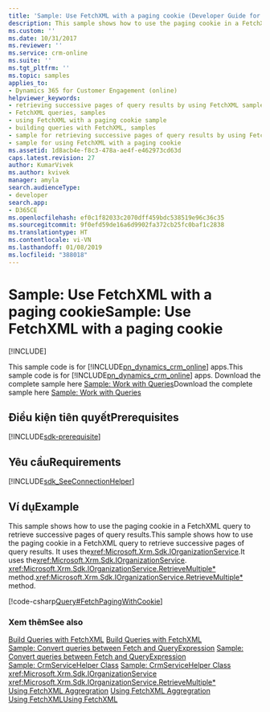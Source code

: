 ```yaml
---
title: 'Sample: Use FetchXML with a paging cookie (Developer Guide for Dynamics 365 for Customer Engagement)| MicrosoftDocs'
description: This sample shows how to use the paging cookie in a FetchXML query to retrieve successive pages of query results. It uses the IOrganizationService. QueryBase) method
ms.custom: ''
ms.date: 10/31/2017
ms.reviewer: ''
ms.service: crm-online
ms.suite: ''
ms.tgt_pltfrm: ''
ms.topic: samples
applies_to:
- Dynamics 365 for Customer Engagement (online)
helpviewer_keywords:
- retrieving successive pages of query results by using FetchXML sample
- FetchXML queries, samples
- using FetchXML with a paging cookie sample
- building queries with FetchXML, samples
- sample for retrieving successive pages of query results by using FetchXML
- sample for using FetchXML with a paging cookie
ms.assetid: 1d8acb4e-f8c3-478a-ae4f-e462973cd63d
caps.latest.revision: 27
author: KumarVivek
ms.author: kvivek
manager: amyla
search.audienceType:
- developer
search.app:
- D365CE
ms.openlocfilehash: ef0c1f82033c2070dff459bdc538519e96c36c35
ms.sourcegitcommit: 9f0efd59de16a6d9902fa372cb25fc0baf1c2838
ms.translationtype: HT
ms.contentlocale: vi-VN
ms.lasthandoff: 01/08/2019
ms.locfileid: "388018"
---
```

# <a name="sample-use-fetchxml-with-a-paging-cookie"></a><span data-ttu-id="1aeb2-105">Sample: Use FetchXML with a paging cookie</span><span class="sxs-lookup"><span data-stu-id="1aeb2-105">Sample: Use FetchXML with a paging cookie</span></span>

[!INCLUDE[](../../includes/cc_applies_to_update_9_0_0.md)]

<span data-ttu-id="1aeb2-106">This sample code is for [!INCLUDE[pn_dynamics_crm_online](../../includes/pn-dynamics-crm-online.md)] apps.</span><span class="sxs-lookup"><span data-stu-id="1aeb2-106">This sample code is for [!INCLUDE[pn_dynamics_crm_online](../../includes/pn-dynamics-crm-online.md)] apps.</span></span> <span data-ttu-id="1aeb2-107">Download the complete sample here [Sample: Work with Queries](https://code.msdn.microsoft.com/Sample-Work-with-Queries-8265a78e)</span><span class="sxs-lookup"><span data-stu-id="1aeb2-107">Download the complete sample here [Sample: Work with Queries](https://code.msdn.microsoft.com/Sample-Work-with-Queries-8265a78e)</span></span> 

## <a name="prerequisites"></a><span data-ttu-id="1aeb2-108">Điều kiện tiên quyết</span><span class="sxs-lookup"><span data-stu-id="1aeb2-108">Prerequisites</span></span>
[!INCLUDE[sdk-prerequisite](../../includes/sdk-prerequisite.md)]
  
## <a name="requirements"></a><span data-ttu-id="1aeb2-109">Yêu cầu</span><span class="sxs-lookup"><span data-stu-id="1aeb2-109">Requirements</span></span>  
[!INCLUDE[sdk_SeeConnectionHelper](../../includes/sdk-seeconnectionhelper.md)]
  
## <a name="example"></a><span data-ttu-id="1aeb2-110">Ví dụ</span><span class="sxs-lookup"><span data-stu-id="1aeb2-110">Example</span></span>  
 <span data-ttu-id="1aeb2-111">This sample shows how to use the paging cookie in a FetchXML query to retrieve successive pages of query results.</span><span class="sxs-lookup"><span data-stu-id="1aeb2-111">This sample shows how to use the paging cookie in a FetchXML query to retrieve successive pages of query results.</span></span> <span data-ttu-id="1aeb2-112">It uses the<xref:Microsoft.Xrm.Sdk.IOrganizationService>.</span><span class="sxs-lookup"><span data-stu-id="1aeb2-112">It uses the<xref:Microsoft.Xrm.Sdk.IOrganizationService>.</span></span> <span data-ttu-id="1aeb2-113"><xref:Microsoft.Xrm.Sdk.IOrganizationService.RetrieveMultiple*> method.</span><span class="sxs-lookup"><span data-stu-id="1aeb2-113"><xref:Microsoft.Xrm.Sdk.IOrganizationService.RetrieveMultiple*> method.</span></span>  
  
 [!code-csharp[Query#FetchPagingWithCookie](../../snippets/csharp/CRMV8/query/cs/fetchpagingwithcookie.cs#fetchpagingwithcookie)]  
  
### <a name="see-also"></a><span data-ttu-id="1aeb2-114">Xem thêm</span><span class="sxs-lookup"><span data-stu-id="1aeb2-114">See also</span></span>  
 <span data-ttu-id="1aeb2-115">[Build Queries with FetchXML](build-queries-fetchxml.md) </span><span class="sxs-lookup"><span data-stu-id="1aeb2-115">[Build Queries with FetchXML](build-queries-fetchxml.md) </span></span>  
 <span data-ttu-id="1aeb2-116">[Sample: Convert queries between Fetch and QueryExpression](sample-convert-queries-fetch-queryexpression.md) </span><span class="sxs-lookup"><span data-stu-id="1aeb2-116">[Sample: Convert queries between Fetch and QueryExpression](sample-convert-queries-fetch-queryexpression.md) </span></span>  
 <span data-ttu-id="1aeb2-117">[Sample: CrmServiceHelper Class](helper-code-serverconnection-class.md) </span><span class="sxs-lookup"><span data-stu-id="1aeb2-117">[Sample: CrmServiceHelper Class](helper-code-serverconnection-class.md) </span></span>  
<xref:Microsoft.Xrm.Sdk.IOrganizationService>   
 <xref:Microsoft.Xrm.Sdk.IOrganizationService.RetrieveMultiple*>   
 <span data-ttu-id="1aeb2-118">[Using FetchXML Aggregration](use-fetchxml-aggregation.md) </span><span class="sxs-lookup"><span data-stu-id="1aeb2-118">[Using FetchXML Aggregration](use-fetchxml-aggregation.md) </span></span>  
 [<span data-ttu-id="1aeb2-119">Using FetchXML</span><span class="sxs-lookup"><span data-stu-id="1aeb2-119">Using FetchXML</span></span>](use-fetchxml-construct-query.md)

